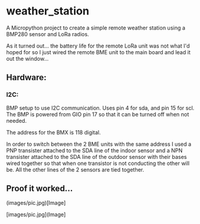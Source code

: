 # weather_station

A Micropython project to create a simple remote weather station using a BMP280 sensor and LoRa radios.

As it turned out... the battery life for the remote LoRa unit was not what I'd hoped for so I just
wired the remote BME unit to the main board and lead it out the window...

## Hardware:


### I2C: 

BMP setup to use I2C communication. Uses pin 4 for sda, and pin 15 for scl.
The BMP is powered from GIO pin 17 so that it can be turned off when not 
needed.

The address for the BMX is 118 digital.

In order to switch between the 2 BME units with the same address I used a PNP transister attached to
the SDA line of the indoor sensor and a NPN transister attached to the SDA line of the outdoor sensor
with their bases wired together so that when one transistor is not conducting the other will be. All the 
other lines of the 2 sensors are tied together.

## Proof it worked...

(images/pic.jpg)[Image]

[images/pic.jpg](Image]
